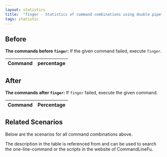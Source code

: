 ```yaml
---
layout: statistics
title:  "finger - Statistics of command combinations using double pipe"
tags: statistic
---
```


## Before

__The commands before `finger`:__ If the given command failed, execute `finger`.

| Command | percentage |
|--------|--------|



## After

__The commands after `finger`:__ If `finger` failed, execute the given command.

| Command | Percentage | 
|-------|--------|



## Related Scenarios

Below are the scenarios for all command combinations above.

The description in the table is referenced from and can be used to search the one-line-command or the scripts in the website of CommandLineFu.




